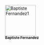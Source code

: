 
 <td align="center">
    <a href="https://github.com/neeraj500">
        <img src="https://avatars.githubusercontent.com/u/83458751?s=40&v=4" width="100px;" alt="Baptiste Fernandez1"/>
        <br />
        <sub><b>Baptiste Fernandez
    </a>
</td>

